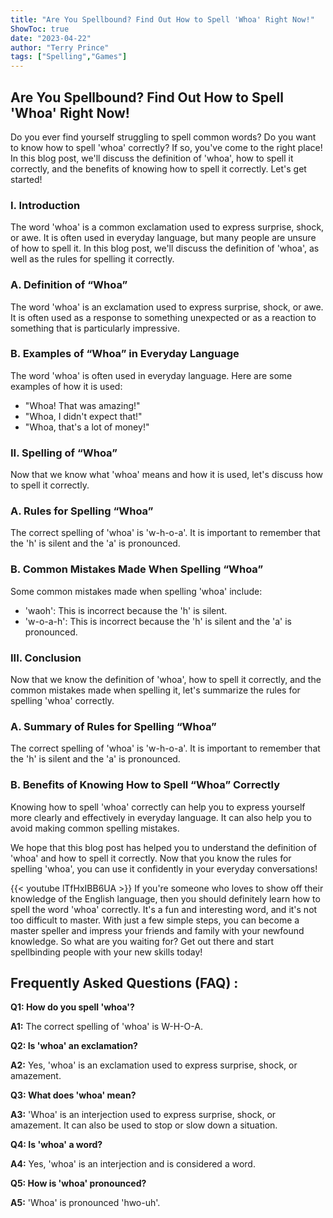 ```yaml
---
title: "Are You Spellbound? Find Out How to Spell 'Whoa' Right Now!"
ShowToc: true 
date: "2023-04-22"
author: "Terry Prince" 
tags: ["Spelling","Games"]
---
```

## Are You Spellbound? Find Out How to Spell 'Whoa' Right Now!
Do you ever find yourself struggling to spell common words? Do you want to know how to spell 'whoa' correctly? If so, you've come to the right place! In this blog post, we'll discuss the definition of 'whoa', how to spell it correctly, and the benefits of knowing how to spell it correctly. Let's get started!

### I. Introduction
The word 'whoa' is a common exclamation used to express surprise, shock, or awe. It is often used in everyday language, but many people are unsure of how to spell it. In this blog post, we'll discuss the definition of 'whoa', as well as the rules for spelling it correctly. 

### A. Definition of “Whoa”
The word 'whoa' is an exclamation used to express surprise, shock, or awe. It is often used as a response to something unexpected or as a reaction to something that is particularly impressive. 

### B. Examples of “Whoa” in Everyday Language
The word 'whoa' is often used in everyday language. Here are some examples of how it is used: 

- "Whoa! That was amazing!" 
- "Whoa, I didn't expect that!" 
- "Whoa, that's a lot of money!" 

### II. Spelling of “Whoa”
Now that we know what 'whoa' means and how it is used, let's discuss how to spell it correctly. 

### A. Rules for Spelling “Whoa”
The correct spelling of 'whoa' is 'w-h-o-a'. It is important to remember that the 'h' is silent and the 'a' is pronounced. 

### B. Common Mistakes Made When Spelling “Whoa”
Some common mistakes made when spelling 'whoa' include: 

- 'waoh': This is incorrect because the 'h' is silent. 
- 'w-o-a-h': This is incorrect because the 'h' is silent and the 'a' is pronounced. 

### III. Conclusion
Now that we know the definition of 'whoa', how to spell it correctly, and the common mistakes made when spelling it, let's summarize the rules for spelling 'whoa' correctly. 

### A. Summary of Rules for Spelling “Whoa”
The correct spelling of 'whoa' is 'w-h-o-a'. It is important to remember that the 'h' is silent and the 'a' is pronounced. 

### B. Benefits of Knowing How to Spell “Whoa” Correctly
Knowing how to spell 'whoa' correctly can help you to express yourself more clearly and effectively in everyday language. It can also help you to avoid making common spelling mistakes. 

We hope that this blog post has helped you to understand the definition of 'whoa' and how to spell it correctly. Now that you know the rules for spelling 'whoa', you can use it confidently in your everyday conversations!

{{< youtube lTfHxIBB6UA >}} 
If you're someone who loves to show off their knowledge of the English language, then you should definitely learn how to spell the word 'whoa' correctly. It's a fun and interesting word, and it's not too difficult to master. With just a few simple steps, you can become a master speller and impress your friends and family with your newfound knowledge. So what are you waiting for? Get out there and start spellbinding people with your new skills today!

## Frequently Asked Questions (FAQ) :
**Q1: How do you spell 'whoa'?**

**A1:** The correct spelling of 'whoa' is W-H-O-A.

**Q2: Is 'whoa' an exclamation?**

**A2:** Yes, 'whoa' is an exclamation used to express surprise, shock, or amazement.

**Q3: What does 'whoa' mean?**

**A3:** 'Whoa' is an interjection used to express surprise, shock, or amazement. It can also be used to stop or slow down a situation.

**Q4: Is 'whoa' a word?**

**A4:** Yes, 'whoa' is an interjection and is considered a word.

**Q5: How is 'whoa' pronounced?**

**A5:** 'Whoa' is pronounced 'hwo-uh'.






